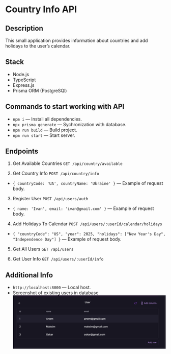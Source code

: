 # Country Info API

## Description
This small application provides information about countries and add holidays to the user’s calendar.

## Stack
- Node.js
- TypeScript
- Express.js
- Prisma ORM (PostgreSQl)

## Commands to start working with API
- `npm i` — Install all dependencies.
- `npx prisma generate` — Sychronization with database.
- `npm run build` — Build project.
- `npm run start` — Start server.

## Endpoints
1. Get Available Countries
`GET /api/country/available`

2. Get Country Info
`POST /api/country/info`
- `{ countryCode: 'UA', countryName: 'Ukraine' }` — Example of request body.

3. Register User
`POST /api/users/auth`
- `{ name: 'Ivan', email: 'ivan@gmail.com' }` — Example of request body.

4. Add Holidays To Calendar
`POST /api/users/:userId/calendar/holidays`
- `{
  "countryCode": "US",
  "year": 2025,
  "holidays": ["New Year's Day", "Independence Day"]
}` — Example of request body.

5. Get All Users
`GET /api/users`

6. Get User Info
`GET /api/users/:userId/info`

## Additional Info
- `http://localhost:8000` — Local host.
- Screenshot of existing users in database
![User table screenshot](./screenshots/db-screenshot.png)
